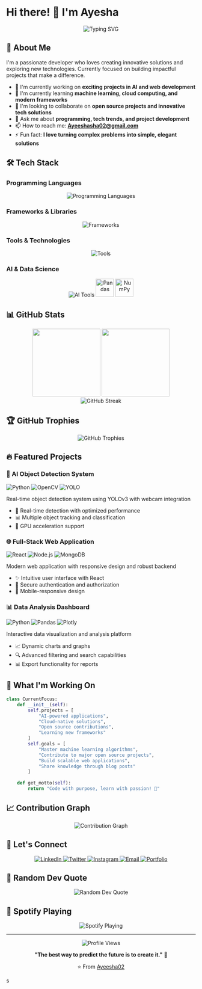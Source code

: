 # Hi there! 👋 I'm Ayesha

<div align="center">
  <img src="https://readme-typing-svg.herokuapp.com?font=Fira+Code&pause=1000&color=2E96F7&center=true&vCenter=true&width=435&lines=Software+Developer;Problem+Solver;Tech+Enthusiast;Always+Learning" alt="Typing SVG" />
</div>

## 🚀 About Me

I'm a passionate developer who loves creating innovative solutions and exploring new technologies. Currently focused on building impactful projects that make a difference.

- 🔭 I'm currently working on **exciting projects in AI and web development**
- 🌱 I'm currently learning **machine learning, cloud computing, and modern frameworks**
- 👯 I'm looking to collaborate on **open source projects and innovative tech solutions**
- 💬 Ask me about **programming, tech trends, and project development**
- 📫 How to reach me: **[Ayeeshasha02@gmail.com](Ayeeshasha02@gmail.com)**
- ⚡ Fun fact: **I love turning complex problems into simple, elegant solutions**

## 🛠️ Tech Stack

### Programming Languages
<div align="center">
  <img src="https://skillicons.dev/icons?i=python,javascript,java,cpp,html,css" alt="Programming Languages" />
</div>

### Frameworks & Libraries
<div align="center">
  <img src="https://skillicons.dev/icons?i=react,nodejs,express,flask,django,bootstrap" alt="Frameworks" />
</div>

### Tools & Technologies
<div align="center">
  <img src="https://skillicons.dev/icons?i=git,github,docker,aws,mongodb,mysql,postgresql,vscode" alt="Tools" />
</div>

### AI & Data Science
<div align="center">
  <img src="https://skillicons.dev/icons?i=tensorflow,opencv" alt="AI Tools" />
  <img src="https://cdn.jsdelivr.net/gh/devicons/devicon/icons/pandas/pandas-original.svg" width="48" height="48" alt="Pandas" />
  <img src="https://cdn.jsdelivr.net/gh/devicons/devicon/icons/numpy/numpy-original.svg" width="48" height="48" alt="NumPy" />
</div>

## 📊 GitHub Stats

<div align="center">
  <img height="180em" src="https://github-readme-stats.vercel.app/api?username=Ayeesha02&show_icons=true&theme=tokyonight&include_all_commits=true&count_private=true"/>
  <img height="180em" src="https://github-readme-stats.vercel.app/api/top-langs/?username=Ayeesha02&layout=compact&theme=tokyonight"/>
</div>

<div align="center">
  <img src="https://github-readme-streak-stats.herokuapp.com/?user=Ayeesha02&theme=tokyonight" alt="GitHub Streak" />
</div>

## 🏆 GitHub Trophies
<div align="center">
  <img src="https://github-profile-trophy.vercel.app/?username=Ayeesha02&theme=tokyonight&no-frame=false&no-bg=true&margin-w=4" alt="GitHub Trophies" />
</div>

## 🔥 Featured Projects

### 🤖 AI Object Detection System
<div align="left">
  <img src="https://img.shields.io/badge/Python-3776AB?style=for-the-badge&logo=python&logoColor=white" alt="Python" />
  <img src="https://img.shields.io/badge/OpenCV-27338e?style=for-the-badge&logo=OpenCV&logoColor=white" alt="OpenCV" />
  <img src="https://img.shields.io/badge/YOLO-00FFFF?style=for-the-badge" alt="YOLO" />
</div>

Real-time object detection system using YOLOv3 with webcam integration
- 🎯 Real-time detection with optimized performance
- 📊 Multiple object tracking and classification
- 🚀 GPU acceleration support

### 🌐 Full-Stack Web Application
<div align="left">
  <img src="https://img.shields.io/badge/React-20232A?style=for-the-badge&logo=react&logoColor=61DAFB" alt="React" />
  <img src="https://img.shields.io/badge/Node.js-43853D?style=for-the-badge&logo=node.js&logoColor=white" alt="Node.js" />
  <img src="https://img.shields.io/badge/MongoDB-4EA94B?style=for-the-badge&logo=mongodb&logoColor=white" alt="MongoDB" />
</div>

Modern web application with responsive design and robust backend
- ✨ Intuitive user interface with React
- 🔐 Secure authentication and authorization
- 📱 Mobile-responsive design

### 📊 Data Analysis Dashboard
<div align="left">
  <img src="https://img.shields.io/badge/Python-3776AB?style=for-the-badge&logo=python&logoColor=white" alt="Python" />
  <img src="https://img.shields.io/badge/Pandas-150458?style=for-the-badge&logo=pandas&logoColor=white" alt="Pandas" />
  <img src="https://img.shields.io/badge/Plotly-239120?style=for-the-badge&logo=plotly&logoColor=white" alt="Plotly" />
</div>

Interactive data visualization and analysis platform
- 📈 Dynamic charts and graphs
- 🔍 Advanced filtering and search capabilities
- 📊 Export functionality for reports

## 🌟 What I'm Working On

```python
class CurrentFocus:
    def __init__(self):
        self.projects = [
            "AI-powered applications",
            "Cloud-native solutions", 
            "Open source contributions",
            "Learning new frameworks"
        ]
        self.goals = [
            "Master machine learning algorithms",
            "Contribute to major open source projects",
            "Build scalable web applications",
            "Share knowledge through blog posts"
        ]
    
    def get_motto(self):
        return "Code with purpose, learn with passion! 🚀"
```

## 📈 Contribution Graph
<div align="center">
  <img src="https://github-readme-activity-graph.vercel.app/graph?username=Ayeesha02&theme=tokyo-night&bg_color=0D1117&color=7C3AED&line=7C3AED&point=FFFFFF&hide_border=true" alt="Contribution Graph" />
</div>

## 🤝 Let's Connect

<div align="center">
  <a href="https://www.linkedin.com/in/ayeesha-shariff" target="_blank">
    <img src="https://img.shields.io/badge/LinkedIn-0077B5?style=for-the-badge&logo=linkedin&logoColor=white" alt="LinkedIn" />
  </a>
  <a href="https://x.com/Ayeesha_sha_" target="_blank">
    <img src="https://img.shields.io/badge/Twitter-1DA1F2?style=for-the-badge&logo=twitter&logoColor=white" alt="Twitter" />
  </a>
  <a href="https://www.instagram.com/ayxha02/" target="_blank">
    <img src="https://img.shields.io/badge/Instagram-E4405F?style=for-the-badge&logo=instagram&logoColor=white" alt="Instagram" />
  </a>
  <a href="[Ayeeshasha02@gmail.com](https://mail.google.com/mail/u/0/#inbox?compose=CllgCJNqtVcwjJKSMVZbWfPMWgsnhpPqBtrfggrKrDxxlsgmTZKzjjRwDPkCnmNvWNbzGXvgpNV)" target="_blank">
    <img src="https://img.shields.io/badge/Email-D14836?style=for-the-badge&logo=gmail&logoColor=white" alt="Email" />
  </a>
  <a href="" target="_blank">
    <img src="https://img.shields.io/badge/Portfolio-FF5722?style=for-the-badge&logo=google-chrome&logoColor=white" alt="Portfolio" />
  </a>
</div>

## 💭 Random Dev Quote
<div align="center">
  <img src="https://quotes-github-readme.vercel.app/api?type=horizontal&theme=tokyonight" alt="Random Dev Quote" />
</div>

## 🎵 Spotify Playing
<div align="center">
  <img src="https://spotify-github-profile.vercel.app/api/spotify-playing" alt="Spotify Playing" />
</div>

---

<div align="center">
  <img src="https://komarev.com/ghpvc/?username=Ayeesha02&label=Profile%20views&color=0e75b6&style=flat" alt="Profile Views" />
  
  **"The best way to predict the future is to create it."** 💫
  
  ⭐️ From [Ayeesha02](https://github.com/Ayeesha02)
</div>s

